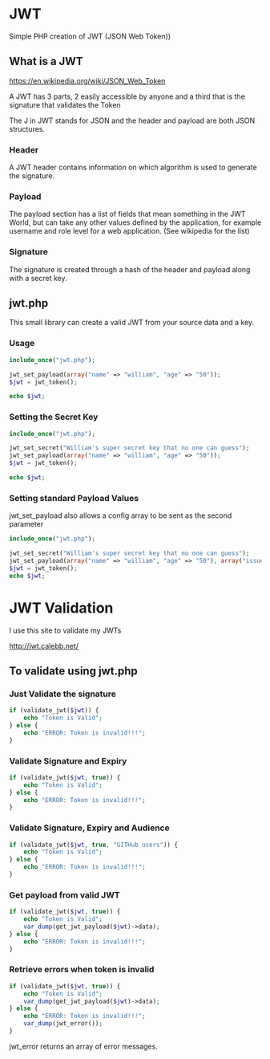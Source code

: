 # JWT

Simple PHP creation of JWT (JSON Web Token))

## What is a JWT 

https://en.wikipedia.org/wiki/JSON_Web_Token

A JWT has 3 parts, 2 easily accessible by anyone and a third that is the signature that validates the Token

The J in JWT stands for JSON and the header and payload are both JSON structures.

### Header

A JWT header contains information on which algorithm is used to generate the signature.

### Payload

The payload section has a list of fields that mean something in the JWT World, but can take any other values defined by the application, for example username and role level for a web application. (See wikipedia for the list)

### Signature

The signature is created through a hash of the header and payload along with a secret key.

## jwt.php

This small library can create a valid JWT from your source data and a key.

### Usage

```php
include_once("jwt.php");

jwt_set_payload(array("name" => "william", "age" => "50")); 
$jwt = jwt_token();

echo $jwt;
```
### Setting the Secret Key

```php
include_once("jwt.php");

jwt_set_secret("William's super secret key that no one can guess");
jwt_set_payload(array("name" => "william", "age" => "50")); 
$jwt = jwt_token();

echo $jwt;
```
### Setting standard Payload Values

jwt_set_payload also allows a config array to be sent as the second parameter

```php
include_once("jwt.php");

jwt_set_secret("William's super secret key that no one can guess");
jwt_set_payload(array("name" => "william", "age" => "50"), array("issuer"=>"cairnswm","subject"=>"jwt sample", "audience"=>"GITHub users","expiryperiod"=>2*60)); 
$jwt = jwt_token();
echo $jwt;
```

# JWT Validation

I use this site to validate my JWTs

http://jwt.calebb.net/

## To validate using jwt.php

### Just Validate the signature

```php
if (validate_jwt($jwt)) {
    echo "Token is Valid";
} else {
    echo "ERROR: Token is invalid!!!";
}
```

### Validate Signature and Expiry

```php
if (validate_jwt($jwt, true)) {
    echo "Token is Valid";
} else {
    echo "ERROR: Token is invalid!!!";
}
```

### Validate Signature, Expiry and Audience

```php
if (validate_jwt($jwt, true, "GITHub users")) {
    echo "Token is Valid";
} else {
    echo "ERROR: Token is invalid!!!";
}
```

### Get payload from valid JWT

```php
if (validate_jwt($jwt, true)) {
    echo "Token is Valid";
    var_dump(get_jwt_payload($jwt)->data);
} else {
    echo "ERROR: Token is invalid!!!";
}
```

### Retrieve errors when token is invalid

```php
if (validate_jwt($jwt, true)) {
    echo "Token is Valid";
    var_dump(get_jwt_payload($jwt)->data);
} else {
    echo "ERROR: Token is invalid!!!";
    var_dump(jwt_error());
}
```

jwt_error returns an array of error messages.



